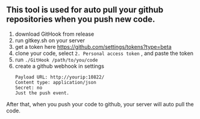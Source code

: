 ## This tool is used for auto pull your github repositories when you push new code.

1. download GitHook from release
2. run gitkey.sh on your server
3. get a token here https://github.com/settings/tokens?type=beta
4. clone your code, select `2. Personal access token` , and paste the token
5. run `./GitHook /path/to/you/code`
6. create a github webhook in settings
    ```
   Payload URL: http://yourip:10822/
   Content type: application/json
   Secret: no
   Just the push event.
   ```

After that, when you push your code to github, your server will auto pull the code.